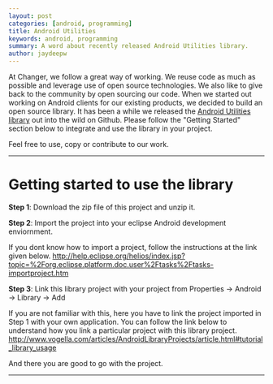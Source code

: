 ```yaml
---
layout: post
categories: [android, programming]
title: Android Utilities
keywords: android, programming
summary: A word about recently released Android Utilities library.
author: jaydeepw
---
```


At Changer, we follow a great way of working. We reuse code as much as possible and leverage use of open source technologies. We also like to give back to the community by open sourcing our code. When we started out working on Android clients for our existing products, we decided to build an open source library. It has been a while we released the [Android Utilities library](https://github.com/jaydeepw/android-utils) out into the wild on Github. Please follow the "Getting Started" section below to integrate and use the library in your project.

Feel free to use, copy or contribute to our work.

----

Getting started to use the library
=============

**Step 1**: Download the zip file of this project and unzip it.

**Step 2**: Import the project into your eclipse Android development enviornment. 

If you dont know how to import a project, follow the instructions at the link given below.
http://help.eclipse.org/helios/index.jsp?topic=%2Forg.eclipse.platform.doc.user%2Ftasks%2Ftasks-importproject.htm

**Step 3**: Link this library project with your project from Properties -> Android -> Library -> Add

If you are not familiar with this, here you have to link the project imported in Step 1 with your own application.
You can follow the link below to understand how you link a particular project with this library project.
http://www.vogella.com/articles/AndroidLibraryProjects/article.html#tutorial_library_usage

And there you are good to go with the project.

----